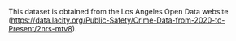 This dataset is obtained from the Los Angeles Open Data website (https://data.lacity.org/Public-Safety/Crime-Data-from-2020-to-Present/2nrs-mtv8).
